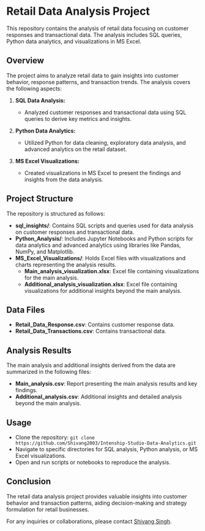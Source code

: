 # Retail Data Analysis Project

This repository contains the analysis of retail data focusing on customer responses and transactional data. The analysis includes SQL queries, Python data analytics, and visualizations in MS Excel.

## Overview

The project aims to analyze retail data to gain insights into customer behavior, response patterns, and transaction trends. The analysis covers the following aspects:

1. **SQL Data Analysis:**
   - Analyzed customer responses and transactional data using SQL queries to derive key metrics and insights.

2. **Python Data Analytics:**
   - Utilized Python for data cleaning, exploratory data analysis, and advanced analytics on the retail dataset.

3. **MS Excel Visualizations:**
   - Created visualizations in MS Excel to present the findings and insights from the data analysis.

## Project Structure

The repository is structured as follows:

- **sql_insights/**: Contains SQL scripts and queries used for data analysis on customer responses and transactional data.
- **Python_Analysis/**: Includes Jupyter Notebooks and Python scripts for data analytics and advanced analytics using libraries like Pandas, NumPy, and Matplotlib.
- **MS_Excel_Visualizations/**: Holds Excel files with visualizations and charts representing the analysis results.
  - **Main_analysis_visualization.xlsx**: Excel file containing visualizations for the main analysis.
  - **Additional_analysis_visualization.xlsx**: Excel file containing visualizations for additional insights beyond the main analysis.

## Data Files

- **Retail_Data_Response.csv**: Contains customer response data.
- **Retail_Data_Transactions.csv**: Contains transactional data.

## Analysis Results

The main analysis and additional insights derived from the data are summarized in the following files:

- **Main_analysis.csv**: Report presenting the main analysis results and key findings.
- **Additional_analysis.csv**: Additional insights and detailed analysis beyond the main analysis.

## Usage

- Clone the repository: `git clone https://github.com/Shivang2003/Intenship-Studio-Data-Analytics.git`
- Navigate to specific directories for SQL analysis, Python analysis, or MS Excel visualizations.
- Open and run scripts or notebooks to reproduce the analysis.

## Conclusion

The retail data analysis project provides valuable insights into customer behavior and transaction patterns, aiding decision-making and strategy formulation for retail businesses.

For any inquiries or collaborations, please contact [Shivang Singh](mailto:shivang200312@gmail.com).

